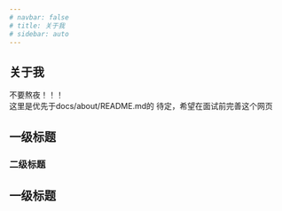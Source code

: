 ```yaml
---
# navbar: false
# title: 关于我
# sidebar: auto
---
```


## 关于我
不要熬夜！！！  
这里是优先于docs/about/README.md的
待定，希望在面试前完善这个网页
## 一级标题
### 二级标题
## 一级标题